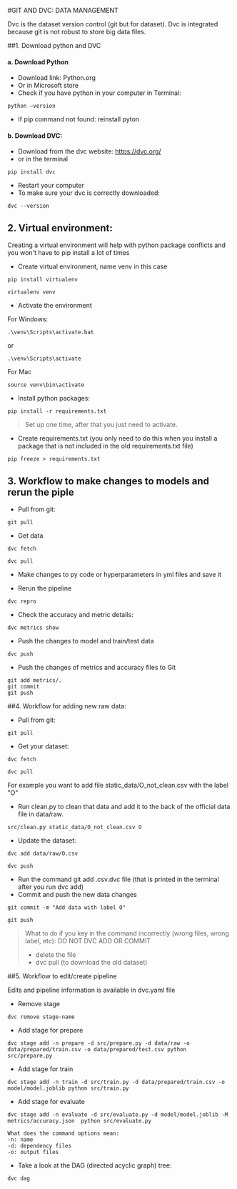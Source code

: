 #GIT AND DVC: DATA MANAGEMENT

Dvc is the dataset version control (git but for dataset). Dvc is integrated because git is not robust to store big data files.

##1.	Download python and DVC
#### a. Download Python 
- Download link: Python.org
- Or in Microsoft store
- Check if you have python in your computer in Terminal:
```
python –version
```

- If pip command not found: reinstall pyton

#### b. Download DVC:
- Download from the dvc website: https://dvc.org/
- or in the terminal
```
pip install dvc
```
- Restart your computer 
- To make sure your dvc is correctly downloaded:
```
dvc --version
```

## 2.	Virtual environment: 
Creating a virtual environment will help with python package conflicts and you won't have to pip install a lot of times

- Create virtual environment, name venv in this case
```
pip install virtualenv
```
```
virtualenv venv 
```
-  Activate the environment

For Windows:
```
.\venv\Scripts\activate.bat
```
or 
```
.\venv\Scripts\activate
```
For Mac
```
source venv\bin\activate
```

- Install python packages:
```
pip install -r requirements.txt
```

> Set up one time, after that you just need to activate.



- Create requirements.txt (you only need to do this when you install a package that is not included in the old requirements.txt file)
```
pip freeze > requirements.txt
```

## 3.	Workflow to make changes to models and rerun the piple
- Pull from git:
```
git pull
```
- Get data
```
dvc fetch
```

```
dvc pull
```
-	Make changes to py code or hyperparameters in yml files and save it

- Rerun the pipeline
```
dvc repro
```
- Check the accuracy and metric details:
```
dvc metrics show
```
- Push the changes to model and train/test data
```
dvc push
```
- Push the changes of metrics and accuracy files to Git
```
git add metrics/.
git commit
git push
```


##4. Workflow for adding new raw data:
- Pull from git:
```
git pull
```
- Get your dataset:
```
dvc fetch
```
```
dvc pull
```
For example you want to add file static_data/O_not_clean.csv with the label "O"
- Run clean.py to clean that data and add it to the back of the official data file in data/raw.

```
src/clean.py static_data/O_not_clean.csv O
```

-	Update the dataset:
```
dvc add data/raw/O.csv
```
```
dvc push
```
- Run the command git add .csv.dvc file (that is printed in the terminal after you run dvc add)
- Commit and push the new data changes 
```
git commit -m "Add data with label O"
```
```
git push
```

>What to do if you key in the command incorrectly (wrong files, wrong label, etc):
>DO NOT DVC ADD OR COMMIT
>-	delete the file
>-	dvc pull (to download the old dataset)

##5. Workflow to edit/create pipeline

Edits and pipeline information is available in dvc.yaml file

- Remove stage
```
dvc remove stage-name
```

- Add stage for prepare
```
dvc stage add -n prepare -d src/prepare.py -d data/raw -o data/prepared/train.csv -o data/prepared/test.csv python src/prepare.py
```
- Add stage for train
```
dvc stage add -n train -d src/train.py -d data/prepared/train.csv -o model/model.joblib python src/train.py
```

- Add stage for evaluate
```
dvc stage add -n evaluate -d src/evaluate.py -d model/model.joblib -M metrics/accuracy.json  python src/evaluate.py
```
```
What does the command options mean:
-n: name
-d: dependency files
-o: output files
```

- Take a look at the DAG (directed acyclic graph) tree:
```
dvc dag 
```

